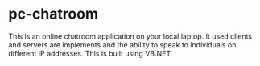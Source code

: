 # pc-chatroom
This is an online chatroom application on your local laptop. It used clients and servers are implements and the ability to speak to individuals on different IP addresses. This is built using VB.NET
